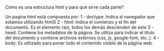 Cómo es una estructura html y para qué sirve cada parte?

Un pagina html está compuesta por:
1 - doctype: Indica al navegador que estamos utilizando html5
2 - html: Indica el comienzo y el fin del documento. Es el elemento raiz, todos los demás descienden de este
3 - head: Contiene los metadatos de la página. Se utiliza para indicar el titulo del documento y contiene archivos externos (css, js, google-font, etc..).
4 - body: Es utilizado para poner todo el contenido visible de la página web.
